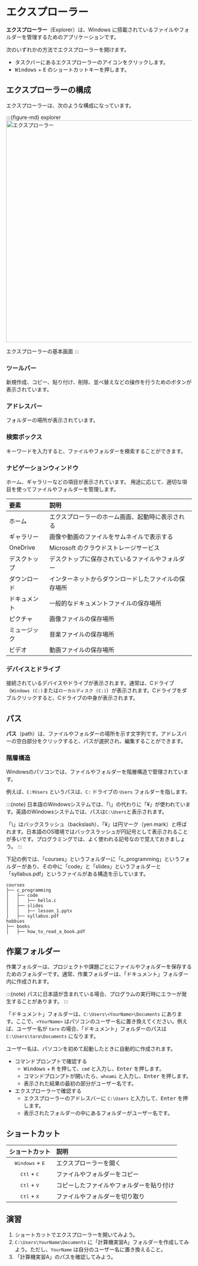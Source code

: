 # エクスプローラー

**エクスプローラー**（Explorer）は、Windows に搭載されているファイルやフォルダーを管理するためのアプリケーションです。

<!-- エクスプローラーを使うと、保存されているファイルやフォルダーを分かりやすく管理することができます。 -->

<!-- 正式にはファイル エクスプローラー（File Explorer）ですが、一般的にはエクスプローラーと呼ばれています。 -->

次のいずれかの方法でエクスプローラーを開けます。

- タスクバーにあるエクスプローラーのアイコンをクリックします。
- <kbd>Windows</kbd> + <kbd>E</kbd> のショートカットキーを押します。

## エクスプローラーの構成

エクスプローラーは、次のような構成になっています。

:::{figure-md} explorer
<img src="./images/explorer/explore.drawio.png" alt="エクスプローラー" width="600px">

エクスプローラーの基本画面
:::

### ツールバー

新規作成、コピー、貼り付け、削除、並べ替えなどの操作を行うためのボタンが表示されています。

### アドレスバー

フォルダーの場所が表示されています。

### 検索ボックス

キーワードを入力すると、ファイルやフォルダーを検索することができます。

### ナビゲーションウィンドウ

ホーム、ギャラリーなどの項目が表示されています。
用途に応じて、適切な項目を使ってファイルやフォルダーを管理します。

| 要素         | 説明                                                 |
| :----------- | :--------------------------------------------------- |
| ホーム       | エクスプローラーのホーム画面、起動時に表示される     |
| ギャラリー   | 画像や動画のファイルをサムネイルで表示する           |
| OneDrive     | Microsoft のクラウドストレージサービス               |
| デスクトップ | デスクトップに保存されているファイルやフォルダー     |
| ダウンロード | インターネットからダウンロードしたファイルの保存場所 |
| ドキュメント | 一般的なドキュメントファイルの保存場所               |
| ピクチャ     | 画像ファイルの保存場所                               |
| ミュージック | 音楽ファイルの保存場所                               |
| ビデオ       | 動画ファイルの保存場所                               |

### デバイスとドライブ

接続されているデバイスやドライブが表示されます。通常は、Cドライブ（`Windows (C:)`または`ローカルディスク (C:)`）が表示されます。Cドライブをダブルクリックすると、Cドライブの中身が表示されます。

## パス

**パス**（path）は、ファイルやフォルダーの場所を示す文字列です。アドレスバーの空白部分をクリックすると、パスが選択され、編集することができます。

### 階層構造
Windowsのパソコンでは、ファイルやフォルダーを階層構造で管理されています。 

例えば、`C:¥Users` というパスは、`C:` ドライブの `Users` フォルダーを指します。

:::{note}
日本語のWindowsシステムでは、「\」の代わりに「¥」が使われています。英語のWindowsシステムでは、パスは`C:\Users`と表示されます。

「\」はバックスラッシュ（backslash）、「¥」は円マーク（yen mark）と呼ばれます。日本語のOS環境ではバックスラッシュが円記号として表示されることが多いです。プログラミングでは、よく使われる記号なので覚えておきましょう。
:::

下記の例では、「courses」というフォルダーに「c_programming」というフォルダーがあり、その中に「code」と「slides」というフォルダーと「syllabus.pdf」というファイルがある構造を示しています。

```plaintext
courses
├── c_programming
│   ├── code
│   │   ├── hello.c
│   ├── slides
│   │   ├── lesson_1.pptx
│   ├── syllabus.pdf
hobbies
├── books
│   ├── how_to_read_a_book.pdf
```

## 作業フォルダー

作業フォルダーは、プロジェクトや課題ごとにファイルやフォルダーを保存するためのフォルダーです。通常、作業フォルダーは、「ドキュメント」フォルダー内に作成されます。

:::{note}
パスに日本語が含まれている場合、プログラムの実行時にエラーが発生することがあります。
:::

「ドキュメント」フォルダーは、`C:\Users\<YourName>\Documents` にあります。ここで、`<YourName>` はパソコンのユーザー名に置き換えてください。例えば、ユーザー名が `taro` の場合、「ドキュメント」フォルダーのパスは `C:\Users\taro\Documents` になります。

ユーザー名は、パソコンを初めて起動したときに自動的に作成されます。
- コマンドプロンプトで確認する
   - <kbd>Windows</kbd> + <kbd>R</kbd> を押して、`cmd` と入力し、<kbd>Enter</kbd> を押します。
   - コマンドプロンプトが開いたら、`whoami` と入力し、<kbd>Enter</kbd> を押します。
   - 表示された結果の最初の部分がユーザー名です。
- エクスプローラーで確認する
  - エクスプローラーのアドレスバーに `C:\Users` と入力して、<kbd>Enter</kbd> を押します。
  - 表示されたフォルダーの中にあるフォルダーがユーザー名です。

## ショートカット

|          ショートカット           | 説明                                     |
| :-------------------------------: | :--------------------------------------- |
| <kbd>Windows</kbd> + <kbd>E</kbd> | エクスプローラーを開く                   |
|   <kbd>Ctl</kbd> + <kbd>C</kbd>   | ファイルやフォルダーをコピー             |
|   <kbd>Ctl</kbd> + <kbd>V</kbd>   | コピーしたファイルやフォルダーを貼り付け |
|   <kbd>Ctl</kbd> + <kbd>X</kbd>   | ファイルやフォルダーを切り取り           |

## 演習

1. ショートカットでエクスプローラーを開いてみよう。
2. `C:\Users\YourName\Documents` に「計算機実習A」フォルダーを作成してみよう。ただし、`YourName` は自分のユーザー名に置き換えること。
3. 「計算機実習A」のパスを確認してみよう。